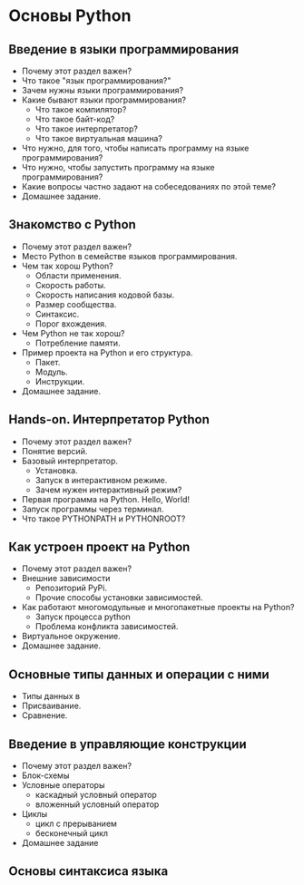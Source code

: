 # Основы Python
## Введение в языки программирования
- Почему этот раздел важен?
- Что такое "язык программирования?"
- Зачем нужны языки программирования?
- Какие бывают языки программирования?
  - Что такое компилятор?
  - Что такое байт-код?
  - Что такое интерпретатор?
  - Что такое виртуальная машина?
- Что нужно, для того, чтобы написать программу на языке программирования?
- Что нужно, чтобы запустить программу на языке программирования?
- Какие вопросы частно задают на собеседованиях по этой теме?
- Домашнее задание.

## Знакомство с Python
- Почему этот раздел важен?
- Место Python в семействе языков программирования.
- Чем так хорош Python?
  - Области применения.
  - Скорость работы.
  - Скорость написания кодовой базы.
  - Размер сообщества.
  - Синтаксис.
  - Порог вхождения.
- Чем Python не так хорош?
  - Потребление памяти.
- Пример проекта на Python и его структура.
  - Пакет.
  - Модуль.
  - Инструкции.
- Домашнее задание.

## Hands-on. Интерпретатор Python
- Почему этот раздел важен?
- Понятие версий.
- Базовый интерпретатор.
  - Установка.
  - Запуск в интерактивном режиме.
  - Зачем нужен интерактивный режим?
- Первая программа на Python. Hello, World!
- Запуск программы через терминал.
- Что такое PYTHONPATH и PYTHONROOT?

## Как устроен проект на Python
- Почему этот раздел важен?
- Внешние зависимости
  - Репозиторий PyPi.
  - Прочие способы установки зависимостей.
- Как работают многомодульные и многопакетные проекты на Python?
  - Запуск процесса python
  - Проблема конфликта зависимостей.
- Виртуальное окружение.
- Домашнее задание.

## Основные типы данных и операции с ними
- Типы данных в 
- Присваивание.
- Сравнение.

## Введение в управляющие конструкции
- Почему этот раздел важен?
- Блок-схемы
- Условные операторы
  - каскадный условный оператор
  - вложенный условный оператор
- Циклы
  - цикл с прерыванием
  - бесконечный цикл
- Домашнее задание

## Основы синтаксиса языка

